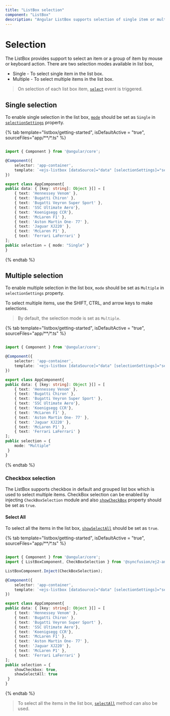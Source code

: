 ```yaml
---
title: "ListBox selection"
component: "ListBox"
description: "Angular ListBox supports selection of single item or multiple item, and checkbox selection which supports selection of more than one items."
---
```


# Selection

The ListBox provides support to select an item or a group of item by mouse or keyboard action. There are two selection modes available in list box,

* Single -  To select single item in the list box.
* Multiple -  To select multiple items in the list box.

> On selection of each list box item, [`select`](../api/list-box/#select) event is triggered.

## Single selection

To enable single selection in the list box, [`mode`](../api/list-box/selectionSettingsModel/#mode) should be set as `Single` in [`selectionSettings`](../api/list-box/#selectionsettings) property.

{% tab template="listbox/getting-started", isDefaultActive = "true", sourceFiles="app/**/*.ts" %}

```typescript

import { Component } from '@angular/core';

@Component({
    selector: 'app-container',
    template: `<ejs-listbox [dataSource]="data" [selectionSettings]="selection"></ejs-listbox>`
})

export class AppComponent{
public data: { [key: string]: Object }[] = [
    { text: 'Hennessey Venom' },
    { text: 'Bugatti Chiron' },
    { text: 'Bugatti Veyron Super Sport' },
    { text: 'SSC Ultimate Aero'},
    { text: 'Koenigsegg CCR'},
    { text: 'McLaren F1' },
    { text: 'Aston Martin One- 77' },
    { text: 'Jaguar XJ220' },
    { text: 'McLaren P1' },
    { text: 'Ferrari LaFerrari' }
];
public selection = { mode: "Single" }
}
```

{% endtab %}

## Multiple selection

To enable multiple selection in the list box, `mode` should be set as `Multiple` in `selectionSettings` property.

To select multiple items, use the SHIFT, CTRL, and arrow keys to make selections.

> By default, the selection mode is set as `Multiple`.

{% tab template="listbox/getting-started", isDefaultActive = "true", sourceFiles="app/**/*.ts" %}

```typescript

import { Component } from '@angular/core';

@Component({
    selector: 'app-container',
    template: `<ejs-listbox [dataSource]="data" [selectionSettings]="selection"></ejs-listbox>`
})

export class AppComponent{
public data: { [key: string]: Object }[] = [
    { text: 'Hennessey Venom' },
    { text: 'Bugatti Chiron' },
    { text: 'Bugatti Veyron Super Sport' },
    { text: 'SSC Ultimate Aero'},
    { text: 'Koenigsegg CCR'},
    { text: 'McLaren F1' },
    { text: 'Aston Martin One- 77' },
    { text: 'Jaguar XJ220' },
    { text: 'McLaren P1' },
    { text: 'Ferrari LaFerrari' }
];
public selection = {
    mode: "Multiple"
 }
}
```

{% endtab %}

### Checkbox selection

The ListBox supports checkbox in default and grouped list box which is used to select multiple items. CheckBox selection can be enabled by injecting `CheckBoxSelection` module and also [`showCheckBox`](../api/list-box/selectionSettingsModel/#showcheckbox) property should be set as `true`.

#### Select All

To select all the items in the list box, [`showSelectAll`](../api/list-box/selectionSettingsModel/#showselectall) should be set as `true`.

{% tab template="listbox/getting-started",  isDefaultActive = "true", sourceFiles="app/**/*.ts" %}

```typescript

import { Component } from '@angular/core';
import { ListBoxComponent, CheckBoxSelection } from '@syncfusion/ej2-angular-dropdowns';

ListBoxComponent.Inject(CheckBoxSelection);

@Component({
    selector: 'app-container',
    template: `<ejs-listbox [dataSource]="data" [selectionSettings]="selection"></ejs-listbox>`
})

export class AppComponent{
public data: { [key: string]: Object }[] = [
    { text: 'Hennessey Venom' },
    { text: 'Bugatti Chiron' },
    { text: 'Bugatti Veyron Super Sport' },
    { text: 'SSC Ultimate Aero'},
    { text: 'Koenigsegg CCR'},
    { text: 'McLaren F1' },
    { text: 'Aston Martin One- 77' },
    { text: 'Jaguar XJ220' },
    { text: 'McLaren P1' },
    { text: 'Ferrari LaFerrari' }
];
public selection = {
    showCheckbox: true,
    showSelectAll: true
 }
}

```

{% endtab %}

> To select all the items in the list box, [`selectAll`](../api/list-box/#selectall) method can also be used.